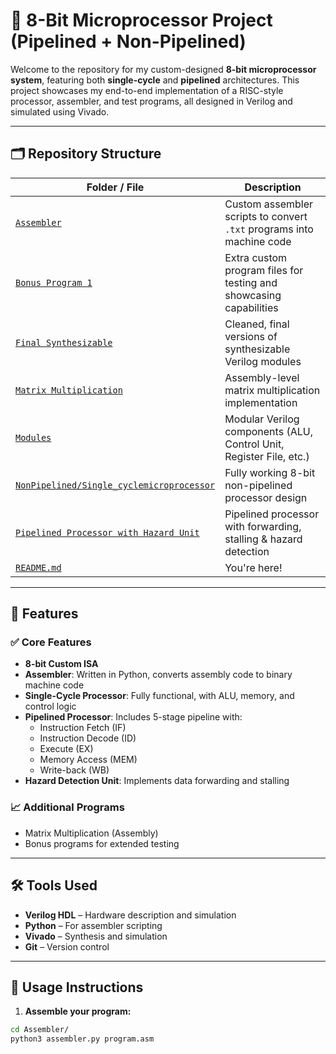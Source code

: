 # 🧠 8-Bit Microprocessor Project (Pipelined + Non-Pipelined)

Welcome to the repository for my custom-designed **8-bit microprocessor system**, featuring both **single-cycle** and **pipelined** architectures. This project showcases my end-to-end implementation of a RISC-style processor, assembler, and test programs, all designed in Verilog and simulated using Vivado.

---

## 🗂️ Repository Structure

| Folder / File                                                                 | Description                                                                 |
|------------------------------------------------------------------------------|-----------------------------------------------------------------------------|
| [`Assembler`](./Assembler)                                                  | Custom assembler scripts to convert `.txt` programs into machine code       |
| [`Bonus Program 1`](./Bonus%20Program%201)                                   | Extra custom program files for testing and showcasing capabilities         |
| [`Final Synthesizable`](./Final%20Synthesizable)                             | Cleaned, final versions of synthesizable Verilog modules                    |
| [`Matrix Multiplication`](./Matrix%20Multiplication)                         | Assembly-level matrix multiplication implementation                        |
| [`Modules`](./Modules)                                                      | Modular Verilog components (ALU, Control Unit, Register File, etc.)        |
| [`NonPipelined/Single_cyclemicroprocessor`](./NonPipelined)            | Fully working 8-bit non-pipelined processor design                          |
| [`Pipelined Processor with Hazard Unit`](./Pipelined%20Processor%20with%20Hazard%20Unit) | Pipelined processor with forwarding, stalling & hazard detection |
| [`README.md`](./README.md)                                                  | You're here!                                                                |

---

## 🚀 Features

### ✅ Core Features

- **8-bit Custom ISA**
- **Assembler**: Written in Python, converts assembly code to binary machine code
- **Single-Cycle Processor**: Fully functional, with ALU, memory, and control logic
- **Pipelined Processor**: Includes 5-stage pipeline with:
  - Instruction Fetch (IF)
  - Instruction Decode (ID)
  - Execute (EX)
  - Memory Access (MEM)
  - Write-back (WB)
- **Hazard Detection Unit**: Implements data forwarding and stalling

### 📈 Additional Programs

- Matrix Multiplication (Assembly)
- Bonus programs for extended testing

---

## 🛠️ Tools Used

- **Verilog HDL** – Hardware description and simulation
- **Python** – For assembler scripting
- **Vivado** – Synthesis and simulation
- **Git** – Version control

---

## 🔧 Usage Instructions

1. **Assemble your program:**

```bash
cd Assembler/
python3 assembler.py program.asm
